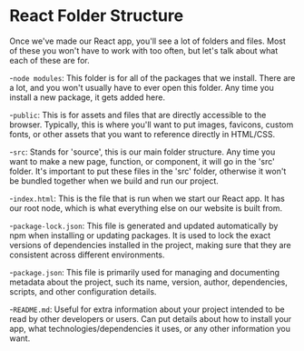 # React Folder Structure

Once we've made our React app, you'll see a lot of folders and files. Most of these you won't have to work with too often, but let's talk about what each of these are for.

-`node modules`: This folder is for all of the packages that we install. There are a lot, and you won't usually have to ever open this folder. Any time you install a new package, it gets added here.

-`public`: This is for assets and files that are directly accessible to the browser. Typically, this is where you'll want to put images, favicons, custom fonts, or other assets that you want to reference directly in HTML/CSS.

-`src`: Stands for 'source', this is our main folder structure. Any time you want to make a new page, function, or component, it will go in the 'src' folder. It's important to put these files in the 'src' folder, otherwise it won't be bundled together when we build and run our project.

-`index.html`: This is the file that is run when we start our React app. It has our root node, which is what everything else on our website is built from.

-`package-lock.json`: This file is generated and updated automatically by npm when installing or updating packages. It is used to lock the exact versions of dependencies installed in the project, making sure that they are consistent across different environments.

-`package.json`: This file is primarily used for managing and documenting metadata about the project, such  its name, version, author, dependencies, scripts, and other configuration details.

-`README.md`: Useful for extra information about your project intended to be read by other developers or users. Can put details about how to install your app, what technologies/dependencies it uses, or any other information you want.